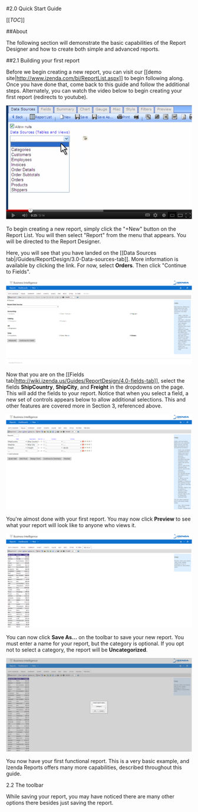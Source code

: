 #2.0 Quick Start Guide

[[_TOC_]]

##About

The following section will demonstrate the basic capabilities of the Report Designer and how to create both simple and advanced reports. 

##2.1 Building your first report

Before we begin creating a new report, you can visit our [[demo site|http://www.izenda.com/bi/ReportList.aspx]] to begin following along. Once you have done that, come back to this guide and follow the additional steps. Alternately, you can watch the video below to begin creating your first report (redirects to youtube).

![](/Guides/ReportDesign/2-dot-0-Quick-Start/simple_report_creation.png)

To begin creating a new report, simply click the "+New" button on the Report List. You will then select "Report" from the menu that appears. You will be directed to the Report Designer.

Here, you will see that you have landed on the [[Data Sources tab|/Guides/ReportDesign/3.0-Data-sources-tab]]. More information is available by clicking the link. For now, select **Orders**. Then click "Continue to Fields".

![](/Guides/ReportDesign/2-dot-0-Quick-Start/simple_report_data_sources.png)

Now that you are on the [[Fields tab|http://wiki.izenda.us/Guides/ReportDesign/4.0-fields-tab]], select the fields **ShipCountry**, **ShipCity**, and **Freight** in the dropdowns on the page. This will add the fields to your report. Notice that when you select a field, a new set of controls appears below to allow additional selections. This and other features are covered more in Section 3, referenced above.

![](/Guides/ReportDesign/2-dot-0-Quick-Start/simple_report_fields.png)

You're almost done with your first report. You may now click **Preview** to see what your report will look like to anyone who views it. 

![](/Guides/ReportDesign/2-dot-0-Quick-Start/simple_report_preview.png)

You can now click **Save As...** on the toolbar to save your new report. You must enter a name for your report, but the category is optional. If you opt not to select a category, the report will be **Uncategorized**.

![](/Guides/ReportDesign/2-dot-0-Quick-Start/simple_report_save_as.png)

You now have your first functional report. This is a very basic example, and Izenda Reports offers many more capabilities, described throughout this guide.

2.2 The toolbar

While saving your report, you may have noticed there are many other options there besides just saving the report. 